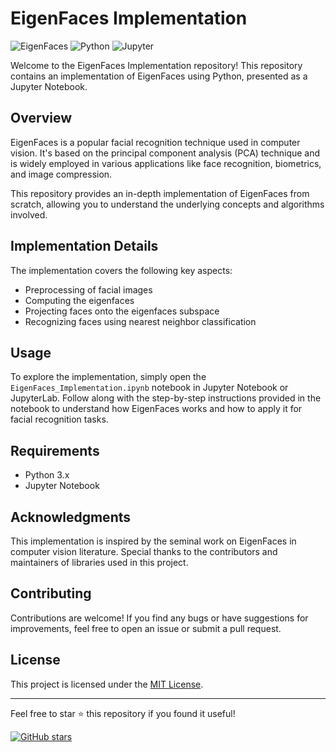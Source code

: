# EigenFaces Implementation

![EigenFaces](https://img.shields.io/badge/EigenFaces-Implementation-blue.svg)
![Python](https://img.shields.io/badge/Made%20with-Python-blue.svg)
![Jupyter](https://img.shields.io/badge/Made%20with-Jupyter-orange.svg)

Welcome to the EigenFaces Implementation repository! This repository contains an implementation of EigenFaces using Python, presented as a Jupyter Notebook.

## Overview

EigenFaces is a popular facial recognition technique used in computer vision. It's based on the principal component analysis (PCA) technique and is widely employed in various applications like face recognition, biometrics, and image compression.

This repository provides an in-depth implementation of EigenFaces from scratch, allowing you to understand the underlying concepts and algorithms involved.

## Implementation Details

The implementation covers the following key aspects:

- Preprocessing of facial images
- Computing the eigenfaces
- Projecting faces onto the eigenfaces subspace
- Recognizing faces using nearest neighbor classification

## Usage

To explore the implementation, simply open the `EigenFaces_Implementation.ipynb` notebook in Jupyter Notebook or JupyterLab. Follow along with the step-by-step instructions provided in the notebook to understand how EigenFaces works and how to apply it for facial recognition tasks.

## Requirements

- Python 3.x
- Jupyter Notebook

## Acknowledgments

This implementation is inspired by the seminal work on EigenFaces in computer vision literature. Special thanks to the contributors and maintainers of libraries used in this project.

## Contributing

Contributions are welcome! If you find any bugs or have suggestions for improvements, feel free to open an issue or submit a pull request.

## License

This project is licensed under the [MIT License](LICENSE).

---

Feel free to star ⭐ this repository if you found it useful!

[![GitHub stars](https:/img.shields.io/github/stars//AviralTripathim22ma012/Eigen_faces_from_scratch.svg?style=social&label=Star)](https://github.com/AviralTripathim22ma012/Eigen_faces_from_scratch)
